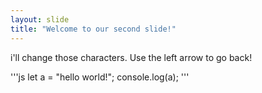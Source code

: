 ```yaml
---
layout: slide
title: "Welcome to our second slide!"
---
```

i'll change those characters.
Use the left arrow to go back!

'''js
let a = "hello world!";
console.log(a);
'''
